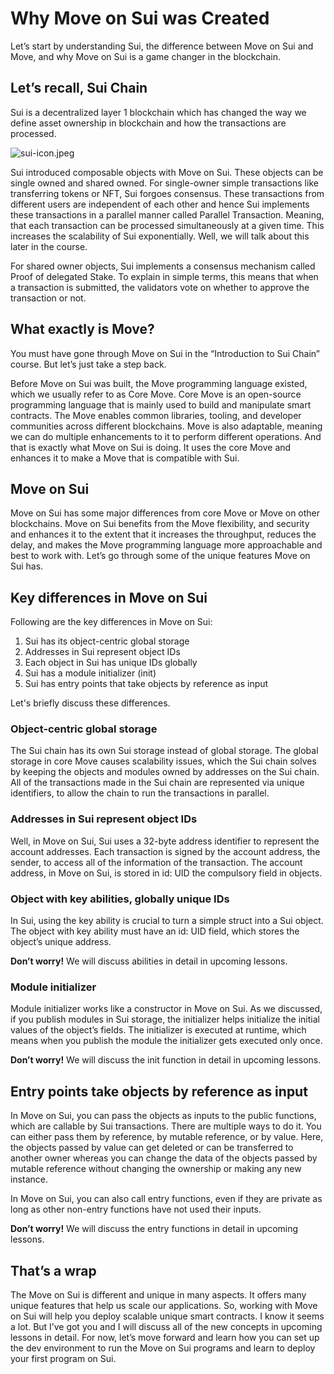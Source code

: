 # Why Move on Sui was Created

Let’s start by understanding Sui, the difference between Move on Sui and Move, and why Move on Sui is a game changer in the blockchain.

## Let’s recall, Sui Chain

Sui is a decentralized layer 1 blockchain which has changed the way we define asset ownership in blockchain and how the transactions are processed.

![sui-icon.jpeg](Why%20Move%20on%20Sui%20was%20Created%207cb56488419443eaa6391ab6015028ad/sui-icon.jpeg)

Sui introduced composable objects with Move on Sui. These objects can be single owned and shared owned. For single-owner simple transactions like transferring tokens or NFT, Sui forgoes consensus. These transactions from different users are independent of each other and hence Sui implements these transactions in a parallel manner called Parallel Transaction. Meaning, that each transaction can be processed simultaneously at a given time. This increases the scalability of Sui exponentially. Well, we will talk about this later in the course.

For shared owner objects, Sui implements a consensus mechanism called Proof of delegated Stake. To explain in simple terms, this means that when a transaction is submitted, the validators vote on whether to approve the transaction or not.

## What exactly is Move?

You must have gone through Move on Sui in the “Introduction to Sui Chain” course. But let’s just take a step back.

Before Move on Sui was built, the Move programming language existed, which we usually refer to as Core Move. Core Move is an open-source programming language that is mainly used to build and manipulate smart contracts. The Move enables common libraries, tooling, and developer communities across different blockchains. Move is also adaptable, meaning we can do multiple enhancements to it to perform different operations. And that is exactly what Move on Sui is doing. It uses the core Move and enhances it to make a Move that is compatible with Sui.

## Move on Sui

Move on Sui has some major differences from core Move or Move on other blockchains. Move on Sui benefits from the Move flexibility, and security and enhances it to the extent that it increases the throughput, reduces the delay, and makes the Move programming language more approachable and best to work with. Let’s go through some of the unique features Move on Sui has.

## Key differences in Move on Sui

Following are the key differences in Move on Sui:

1. Sui has its object-centric global storage
2. Addresses in Sui represent object IDs
3. Each object in Sui has unique IDs globally
4. Sui has a module initializer (init)
5. Sui has entry points that take objects by reference as input

Let's briefly discuss these differences.

### Object-centric global storage

The Sui chain has its own Sui storage instead of global storage. The global storage in core Move causes scalability issues, which the Sui chain solves by keeping the objects and modules owned by addresses on the Sui chain. All of the transactions made in the Sui chain are represented via unique identifiers, to allow the chain to run the transactions in parallel.

### Addresses in Sui represent object IDs

Well, in Move on Sui, Sui uses a 32-byte address identifier to represent the account addresses. Each transaction is signed by the account address, the sender, to access all of the information of the transaction. The account address, in Move on Sui, is stored in id: UID the compulsory field in objects.

### Object with key abilities, globally unique IDs

In Sui, using the key ability is crucial to turn a simple struct into a Sui object. The object with key ability must have an id: UID field, which stores the object’s unique address.

**Don’t worry!** We will discuss abilities in detail in upcoming lessons.

### Module initializer

Module initializer works like a constructor in Move on Sui. As we discussed, if you publish modules in Sui storage, the initializer helps initialize the initial values of the object’s fields. The initializer is executed at runtime, which means when you publish the module the initializer gets executed only once.

**Don’t worry!** We will discuss the init function in detail in upcoming lessons.

## Entry points take objects by reference as input

In Move on Sui, you can pass the objects as inputs to the public functions, which are callable by Sui transactions. There are multiple ways to do it. You can either pass them by reference, by mutable reference, or by value. Here, the objects passed by value can get deleted or can be transferred to another owner whereas you can change the data of the objects passed by mutable reference without changing the ownership or making any new instance.

In Move on Sui, you can also call entry functions, even if they are private as long as other non-entry functions have not used their inputs.

**Don’t worry!** We will discuss the entry functions in detail in upcoming lessons.

## That’s a wrap

The Move on Sui is different and unique in many aspects. It offers many unique features that help us scale our applications. So, working with Move on Sui will help you deploy scalable unique smart contracts. I know it seems a lot. But I’ve got you and I will discuss all of the new concepts in upcoming lessons in detail. For now, let’s move forward and learn how you can set up the dev environment to run the Move on Sui programs and learn to deploy your first program on Sui.